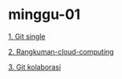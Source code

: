 # minggu-01
[1. Git single](minggu-01/git-kolaborasi.md)

[2. Rangkuman-cloud-computing](/minggu-01/rangkuman-cloud-computing.md)

[3. Git kolaborasi](/minggu-01/git-kolaborasi.md)
